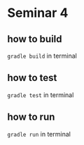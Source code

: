# Seminar 4

## how to build
 `gradle build` in terminal

## how to test
 `gradle test` in terminal

## how to run
`gradle run` in terminal
